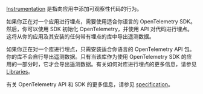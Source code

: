 ---
---

[Instrumentation](/docs/concepts/instrumentation/) 是指向应用中添加可观察性代码的行为。

如果你正在对一个应用进行埋点，需要使用适合你语言的 OpenTelemetry SDK。然后，你可以使用 SDK 初始化 OpenTelemetry，并使用 API 对代码进行埋点。这将从你的应用及其安装的任何带有埋点的库中导出遥测数据。

如果你正在对一个库进行埋点，只需安装适合你语言的 OpenTelemetry API 包。你的库不会自行导出遥测数据。只有当该库作为使用 OpenTelemetry SDK 的应用的一部分时，它才会导出遥测数据。有关如何对库进行埋点的更多信息，请参见
[Libraries](/docs/concepts/instrumentation/libraries/)。

有关 OpenTelemetry API 和 SDK 的更多信息，请参见
[specification](/docs/specs/otel/)。
